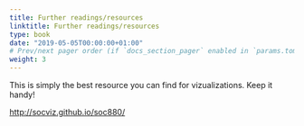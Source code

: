 ```yaml
---
title: Further readings/resources
linktitle: Further readings/resources
type: book
date: "2019-05-05T00:00:00+01:00"
# Prev/next pager order (if `docs_section_pager` enabled in `params.toml`)
weight: 3
---
```


This is simply the best resource you can find for vizualizations. Keep it handy!

http://socviz.github.io/soc880/
